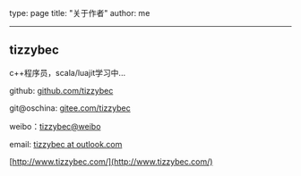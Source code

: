 type: page
title: "关于作者"
author: me

---

## tizzybec

c++程序员，scala/luajit学习中...

github: [github.com/tizzybec](https://github.com/tizzybec)

git@oschina: [gitee.com/tizzybec](http://gitee.com/tizzybec)

weibo：[tizzybec@weibo](http://www.weibo.com/1907586951)

email: [tizzybec at outlook.com](mailto:tizzybec@outlook.com)

[http://www.tizzybec.com/](http://www.tizzybec.com/)